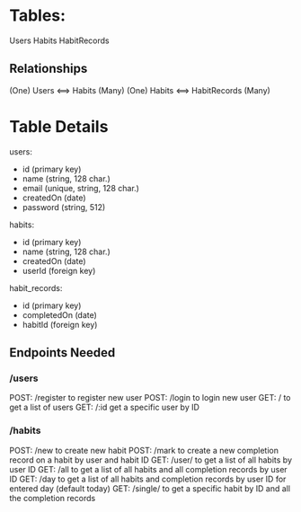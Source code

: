 # Tables:

Users
Habits
HabitRecords

## Relationships

(One) Users <==> Habits (Many)
(One) Habits <==> HabitRecords (Many)

# Table Details

users:
- id (primary key)
- name (string, 128 char.)
- email (unique, string, 128 char.)
- createdOn (date)
- password (string, 512)

habits:
- id (primary key)
- name (string, 128 char.)
- createdOn (date)
- userId (foreign key)

habit_records:
- id (primary key)
- completedOn (date) 
- habitId (foreign key)

## Endpoints Needed

### /users

POST: /register to register new user
POST: /login to login new user
GET: / to get a list of users
GET: /:id get a specific user by ID

### /habits

POST: /new to create new habit
POST: /mark to create a new completion record on a habit by user and habit ID
GET: /user/ to get a list of all habits by user ID
GET: /all to get a list of all habits and all completion records by user ID
GET: /day to get a list of all habits and completion records by user ID for entered day (default today)
GET: /single/ to get a specific habit by ID and all the completion records
